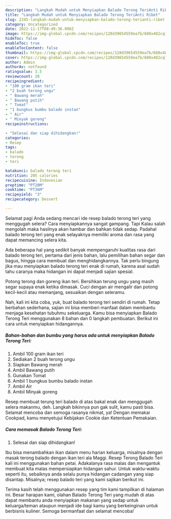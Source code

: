 ```yaml
---
description: "Langkah Mudah untuk Menyiapkan Balado Terong TeriAnti Ribet"
title: "Langkah Mudah untuk Menyiapkan Balado Terong TeriAnti Ribet"
slug: 2245-langkah-mudah-untuk-menyiapkan-balado-terong-terianti-ribet
category: Uncategorized
date: 2022-11-17T08:49:36.096Z
image: https://img-global.cpcdn.com/recipes/128d39654559ea7b/680x482cq70/balado-terong-teri-foto-resep-utama.jpg
hideToc: false
enableToc: true
enableTocContent: false
thumbnail: https://img-global.cpcdn.com/recipes/128d39654559ea7b/680x482cq70/balado-terong-teri-foto-resep-utama.jpg
cover: https://img-global.cpcdn.com/recipes/128d39654559ea7b/680x482cq70/balado-terong-teri-foto-resep-utama.jpg
author: Admin
authorAv: notfound
ratingvalue: 3.5
reviewcount: 20
recipeingredient:
- "100 gram ikan teri"
- "2 buah terong ungu"
- " Bawang merah"
- " Bawang putih"
- " Tomat"
- "1 bungkus bumbu balado instan"
- " Air"
- " Minyak goreng"
recipeinstructions:

- "Selesai dan siap dihidangkan!"
categories:
- Resep
tags:
- balado
- terong
- teri

katakunci: balado terong teri 
nutrition: 205 calories
recipecuisine: Indonesian
preptime: "PT20M"
cooktime: "PT36M"
recipeyield: "3"
recipecategory: Dessert

---
```



Selamat pagi Anda sedang mencari ide resep balado terong teri yang menggugah selera? Cara menyiapkannya sangat gampang. Tapi Kalau salah mengolah maka hasilnya akan hambar dan bahkan tidak sedap. Padahal balado terong teri yang enak selayaknya memiliki aroma dan rasa yang dapat memancing selera kita.


Ada beberapa hal yang sedikit banyak mempengaruhi kualitas rasa dari balado terong teri, pertama dari jenis bahan, lalu pemilihan bahan segar dan bagus, hingga cara membuat dan menghidangkannya. Tak perlu bingung jika mau menyiapkan balado terong teri enak di rumah, karena asal sudah tahu caranya maka hidangan ini dapat menjadi sajian spesial.

Potong terong dan goreng ikan teri. Bersihkan terung ungu yang masih segar supaya enak ketika dimasak. Cuci dengan air mengalir dan potong kecil-kecil atau memanjang, sesuaikan dengan seleramu.


Nah, kali ini kita coba, yuk, buat balado terong teri sendiri di rumah. Tetap berbahan sederhana, sajian ini bisa memberi manfaat dalam membantu menjaga kesehatan tubuhmu sekeluarga. Kamu bisa menyiapkan Balado Terong Teri menggunakan 8 bahan dan 0 langkah pembuatan. Berikut ini cara untuk menyiapkan hidangannya.

<!--inarticleads1-->

##### Bahan-bahan dan bumbu yang harus ada untuk menyiapkan Balado Terong Teri:

1. Ambil 100 gram ikan teri
1. Sediakan 2 buah terong ungu
1. Siapkan  Bawang merah
1. Ambil  Bawang putih
1. Gunakan  Tomat
1. Ambil 1 bungkus bumbu balado instan
1. Ambil  Air
1. Ambil  Minyak goreng


Resep membuat terung teri balado di atas bakal enak dan menggugah selera makanmu, deh. Langkah bikinnya pun gak sulit, kamu pasti bisa. Selamat mencoba dan semoga rasanya nikmat, ya! Dengan memakai Cookpad, kamu menyetujui Kebijakan Cookie dan Ketentuan Pemakaian. 

<!--inarticleads2-->

##### Cara memasak Balado Terong Teri:


1. Selesai dan siap dihidangkan!

Ibu bisa menambahkan ikan dalam menu harian keluarga, misalnya dengan masak terong balado dengan ikan teri ala Maggi. Resep Terong Balado Teri kali ini menggunakan bahan petai. Adakalanya rasa malas dan mengantuk membuat kita malas mempersiapkan hidangan sahur. Untuk waktu-waktu seperti itu, sebaiknya anda selalu punya hidangan cadangan yang siap disantap. Misalnya; resep balado teri yang kami sajikan berikut ini. 

Terima kasih telah menggunakan resep yang tim kami tampilkan di halaman ini. Besar harapan kami, olahan Balado Terong Teri yang mudah di atas dapat membantu anda menyiapkan makanan yang sedap untuk keluarga/teman ataupun menjadi ide bagi kamu yang berkeinginan untuk berbisnis kuliner. Semoga bermanfaat dan selamat mencoba!
